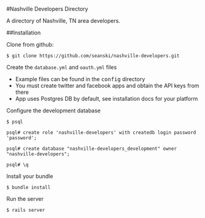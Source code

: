 #Nashville Developers Directory

A directory of Nashville, TN area developers.

##Installation

Clone from github:

`$ git clone https://github.com/seanski/nashville-developers.git`

Create the `database.yml` and `oauth.yml` files

  * Example files can be found in the <tt>config</tt> directory
  * You must create twitter and facebook apps and obtain the API keys from there
  * App uses Postgres DB by default, see installation docs for your platform

Configure the development database

`$ psql`

`psql# create role 'nashville-developers' with createdb login password 'password';`

`psql# create database "nashville-developers_development" owner "nashville-developers";`

`psql# \q`

Install your bundle

`$ bundle install`

Run the server

`$ rails server`
